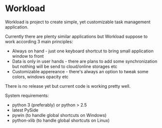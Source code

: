 Workload
========
Workload is project to create simple, yet customizable task management application.

Currently there are plenty similar applications but Workload suppose to work according 3 main principles:
 - Always on hand - just one keyboard shortcut to bring small application window to front
 - Data is only in user hands - there are plans to add some synchronization but nothing will be send to cloud/online storages etc
 - Customizable appereance - there's always an option to tweak some colors, windows opacity etc
 
There is no release yet but current code is working pretty well.

System requirements:
 - python 3 (preferably) or python > 2.5
 - latest PySide
 - pywin (to handle global shortcuts on Windows)
 - python-xlib (to handle global shortcuts on Linux)

